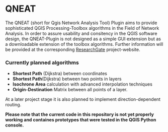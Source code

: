 # QNEAT

The QNEAT (short for Qgis Network Analysis Tool) Plugin aims to provide sophisticated QGIS Processing-Toolbox algorithms
in the Field of Network Analysis. In order to assure usability and consitency in the QGIS software design, the QNEAT-Plugin
is not designed as a simple GUI extension but as a downloadable extension of the toolbox algorithms. Further information will
be provided at the corresponding [ResearchGate](https://www.researchgate.net/project/Design-of-advanced-network-analysis-algorithms-for-the-QGIS-processing-library) project-website.

### Currently planned algorithms
- **Shortest Path** (Dijkstra) between coordinates
- **Shortest Path**(Dijkstra) between two points in layers
- **Isochrone Area** calculation with advanced interpolation techniques
- **Origin-Destination** Matrix between all points of a layer.

At a later project stage it is also planned to implement direction-dependent routing.

**Please note that the current code in this repository is not yet properly working and containes prototypes that were tested in the QGIS Python console.**
